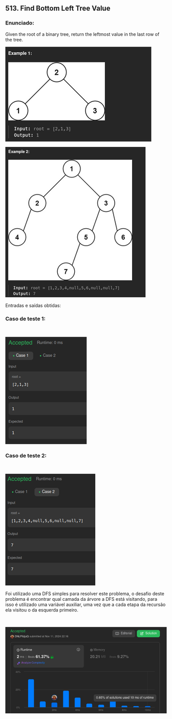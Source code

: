 ## 513. Find Bottom Left Tree Value

### Enunciado:
Given the root of a binary tree, return the leftmost value in the last row of the tree.

![Exemplo1](https://github.com/projeto-de-algoritmos-2024/Grafos1_LeetCodeExs/blob/master/Questoes/Questao_513/Ex1.png "Exemplo1")

![Exemplo2](https://github.com/projeto-de-algoritmos-2024/Grafos1_LeetCodeExs/blob/master/Questoes/Questao_513/Ex2.png "Exemplo2")

Entradas e saídas obtidas:

### Caso de teste 1:
<br>

![Teste1](https://github.com/projeto-de-algoritmos-2024/Grafos1_LeetCodeExs/blob/master/Questoes/Questao_513/Case1.png "Teste1")

### Caso de teste 2:
<br>

![Teste2](https://github.com/projeto-de-algoritmos-2024/Grafos1_LeetCodeExs/blob/master/Questoes/Questao_513/Case2.png "Teste2")

Foi utilizado uma DFS simples para resolver este problema, o desafio deste problema é encontrar qual camada da árvore a DFS está visitando, para isso é utilizado uma variável auxiliar, uma vez que a cada etapa da recursão ela visitou o da esquerda primeiro.

<br>

![Submissao](https://github.com/projeto-de-algoritmos-2024/Grafos1_LeetCodeExs/blob/master/Questoes/Questao_513/Aceito.png "Exercicio Submetido")
